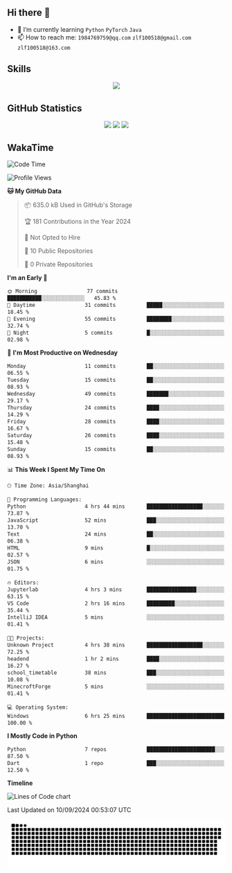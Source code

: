 ## Hi there 👋

- 🌱 I’m currently learning `Python` `PyTorch` `Java`
- 📫 How to reach me: `1984769759@qq.com` `zlf100518@gmail.com` `zlf100518@163.com`

## Skills
<div align="center"> <img src="https://skillicons.dev/icons?i=python,linux,git,github,html,css,js" /> </div>

## GitHub Statistics

<div align="center">
  <img src="https://github-readme-stats.vercel.app/api?username=mrcchenfeng&show_icons=true&theme=tokyonight" />
  <img src="https://github-readme-stats.vercel.app/api/top-langs/?username=mrcchenfeng&show_icons=true&theme=tokyonight" />
  <img src="https://github-readme-activity-graph.vercel.app/graph?username=mrcchenfeng&theme=xcode" />
</div>

## WakaTime

<!--START_SECTION:waka-->
![Code Time](http://img.shields.io/badge/Code%20Time-85%20hrs%2042%20mins-blue)

![Profile Views](http://img.shields.io/badge/Profile%20Views-2-blue)

**🐱 My GitHub Data** 

> 📦 635.0 kB Used in GitHub's Storage 
 > 
> 🏆 181 Contributions in the Year 2024
 > 
> 🚫 Not Opted to Hire
 > 
> 📜 10 Public Repositories 
 > 
> 🔑 0 Private Repositories 
 > 
**I'm an Early 🐤** 

```text
🌞 Morning                77 commits          ███████████░░░░░░░░░░░░░░   45.83 % 
🌆 Daytime                31 commits          █████░░░░░░░░░░░░░░░░░░░░   18.45 % 
🌃 Evening                55 commits          ████████░░░░░░░░░░░░░░░░░   32.74 % 
🌙 Night                  5 commits           █░░░░░░░░░░░░░░░░░░░░░░░░   02.98 % 
```
📅 **I'm Most Productive on Wednesday** 

```text
Monday                   11 commits          ██░░░░░░░░░░░░░░░░░░░░░░░   06.55 % 
Tuesday                  15 commits          ██░░░░░░░░░░░░░░░░░░░░░░░   08.93 % 
Wednesday                49 commits          ███████░░░░░░░░░░░░░░░░░░   29.17 % 
Thursday                 24 commits          ████░░░░░░░░░░░░░░░░░░░░░   14.29 % 
Friday                   28 commits          ████░░░░░░░░░░░░░░░░░░░░░   16.67 % 
Saturday                 26 commits          ████░░░░░░░░░░░░░░░░░░░░░   15.48 % 
Sunday                   15 commits          ██░░░░░░░░░░░░░░░░░░░░░░░   08.93 % 
```


📊 **This Week I Spent My Time On** 

```text
🕑︎ Time Zone: Asia/Shanghai

💬 Programming Languages: 
Python                   4 hrs 44 mins       ██████████████████░░░░░░░   73.87 % 
JavaScript               52 mins             ███░░░░░░░░░░░░░░░░░░░░░░   13.70 % 
Text                     24 mins             ██░░░░░░░░░░░░░░░░░░░░░░░   06.38 % 
HTML                     9 mins              █░░░░░░░░░░░░░░░░░░░░░░░░   02.57 % 
JSON                     6 mins              ░░░░░░░░░░░░░░░░░░░░░░░░░   01.75 % 

🔥 Editors: 
Jupyterlab               4 hrs 3 mins        ████████████████░░░░░░░░░   63.15 % 
VS Code                  2 hrs 16 mins       █████████░░░░░░░░░░░░░░░░   35.44 % 
IntelliJ IDEA            5 mins              ░░░░░░░░░░░░░░░░░░░░░░░░░   01.41 % 

🐱‍💻 Projects: 
Unknown Project          4 hrs 38 mins       ██████████████████░░░░░░░   72.25 % 
headend                  1 hr 2 mins         ████░░░░░░░░░░░░░░░░░░░░░   16.27 % 
school_timetable         38 mins             ███░░░░░░░░░░░░░░░░░░░░░░   10.08 % 
MinecroftForge           5 mins              ░░░░░░░░░░░░░░░░░░░░░░░░░   01.41 % 

💻 Operating System: 
Windows                  6 hrs 25 mins       █████████████████████████   100.00 % 
```

**I Mostly Code in Python** 

```text
Python                   7 repos             ██████████████████████░░░   87.50 % 
Dart                     1 repo              ███░░░░░░░░░░░░░░░░░░░░░░   12.50 % 
```



**Timeline**

![Lines of Code chart](https://raw.githubusercontent.com/mrcchenfeng/mrcchenfeng/main/assets/bar_graph.png)


 Last Updated on 10/09/2024 00:53:07 UTC
<!--END_SECTION:waka-->

<div align="center"><img src="./assets/github-snake-dark.svg" /></div>
